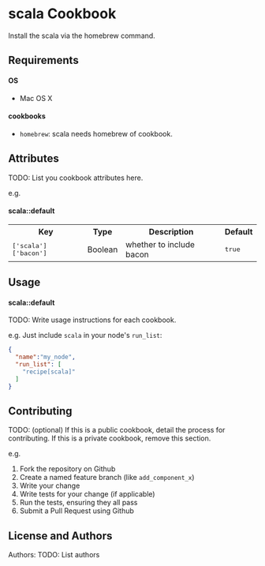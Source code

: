 scala Cookbook
==============
Install the scala via the homebrew command.

Requirements
------------
#### OS
- Mac OS X

#### cookbooks
- `homebrew`: scala needs homebrew of cookbook.

Attributes
----------
TODO: List you cookbook attributes here.

e.g.
#### scala::default
<table>
  <tr>
    <th>Key</th>
    <th>Type</th>
    <th>Description</th>
    <th>Default</th>
  </tr>
  <tr>
    <td><tt>['scala']['bacon']</tt></td>
    <td>Boolean</td>
    <td>whether to include bacon</td>
    <td><tt>true</tt></td>
  </tr>
</table>

Usage
-----
#### scala::default
TODO: Write usage instructions for each cookbook.

e.g.
Just include `scala` in your node's `run_list`:

```json
{
  "name":"my_node",
  "run_list": [
    "recipe[scala]"
  ]
}
```

Contributing
------------
TODO: (optional) If this is a public cookbook, detail the process for contributing. If this is a private cookbook, remove this section.

e.g.
1. Fork the repository on Github
2. Create a named feature branch (like `add_component_x`)
3. Write your change
4. Write tests for your change (if applicable)
5. Run the tests, ensuring they all pass
6. Submit a Pull Request using Github

License and Authors
-------------------
Authors: TODO: List authors
